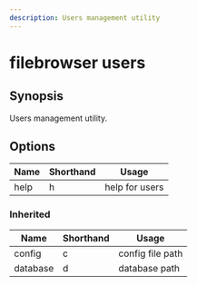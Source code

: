 ```yaml
---
description: Users management utility
---
```


# filebrowser users

## Synopsis

Users management utility.

## Options

| Name | Shorthand | Usage |
|------|-----------|-------|
|help|h|help for users|

### Inherited

| Name | Shorthand | Usage |
|------|-----------|-------|
|config|c|config file path|
|database|d|database path|

